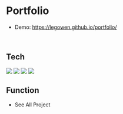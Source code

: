 # Portfolio

* Demo: https://legowen.github.io/portfolio/
<br>



## Tech
 <img src="https://img.shields.io/badge/-TypeScript-3178C6?style=for-the-badge&logo=typescript&logoColor=FFF&labelColor=3178C6&color=3178C6">
 <img src="https://img.shields.io/badge/-React-222222?style=for-the-badge&logo=react">
  <img src="https://img.shields.io/badge/-JavaScript-%23F7DF1C?style=for-the-badge&logo=javascript&logoColor=000000&labelColor=%23FDF1C&color=%23FFCE5A">
  <img src="https://img.shields.io/badge/-SCSS-F7EAF3?style=for-the-badge&logo=SASS">
  <br>

## Function
* See All Project
